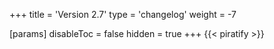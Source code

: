 +++
title = 'Version 2.7'
type = 'changelog'
weight = -7

[params]
  disableToc = false
  hidden = true
+++
{{< piratify >}}
